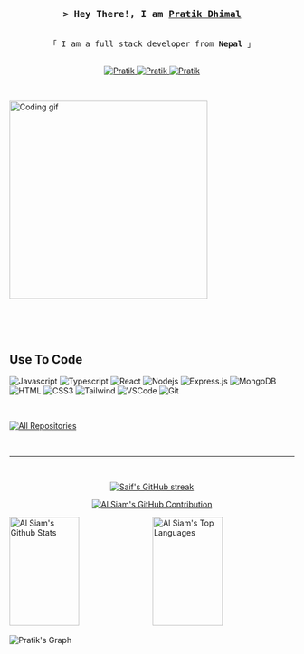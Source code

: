<!-- Intro  -->
<h3 align="center">
    <samp>&gt; Hey There!, I am
        <b><a target="_blank" href="#">Pratik Dhimal</a></b>
    </samp>
</h3>


<p align="center">
    <samp>
        <br>
        「 I am a full stack developer from <b>Nepal</b> 」
        <br>
        <br>
    </samp>
</p>

<p align="center">
    <a href="https://linkedin.com/in/Pratik07007" target="_blank">
        <img src="https://img.shields.io/badge/LinkedIn-0077B5?style=for-the-badge&logo=linkedin&logoColor=white"
            alt="Pratik" />
    </a>
    </a>
    <a href="https://www.instagram.com/pratikdhimal01/" target="_blank">
        <img src="https://img.shields.io/badge/Instagram-fe4164?style=for-the-badge&logo=instagram&logoColor=white"
            alt="Pratik" />
    </a>
    <a href="https://www.facebook.com/pratik.dhimal.71" target="_blank">
        <img src="https://img.shields.io/badge/Facebook-20BEFF?&style=for-the-badge&logo=facebook&logoColor=white"
            alt="Pratik" />
    </a>




</p>
<br />

<!-- About Section -->


<p>
    <img align="center" width="350" src="https://github.com/alsiam/alsiam/blob/main/assets/programmer.gif?raw=true" alt="Coding gif" />
</p>

<br />
<br />
<br />


## Use To Code

![Javascript](https://img.shields.io/badge/Javascript-F0DB4F?style=for-the-badge&labelColor=black&logo=javascript&logoColor=F0DB4F)
![Typescript](https://img.shields.io/badge/Typescript-007acc?style=for-the-badge&labelColor=black&logo=typescript&logoColor=007acc)
![React](https://img.shields.io/badge/-React-61DBFB?style=for-the-badge&labelColor=black&logo=react&logoColor=61DBFB)
![Nodejs](https://img.shields.io/badge/Nodejs-3C873A?style=for-the-badge&labelColor=black&logo=node.js&logoColor=3C873A)
![Express.js](https://img.shields.io/badge/Express.js-000000?style=for-the-badge&logo=express&logoColor=white)
![MongoDB](https://img.shields.io/badge/MongoDB-4EA94B?style=for-the-badge&logo=mongodb&logoColor=white)
![HTML](https://img.shields.io/badge/HTML5-E34F26?style=for-the-badge&logo=html5&logoColor=white)
![CSS3](https://img.shields.io/badge/CSS3-1572B6?style=for-the-badge&logo=css3&logoColor=white)
![Tailwind](https://img.shields.io/badge/Tailwind_CSS-092749?style=for-the-badge&logo=tailwindcss&logoColor=06B6D4&labelColor=000000)
![VSCode](https://img.shields.io/badge/Visual_Studio-0078d7?style=for-the-badge&logo=visual%20studio&logoColor=white)
![Git](https://img.shields.io/badge/Git-F05032?style=for-the-badge&logo=git&logoColor=white)

<br />



<p align="left">
    <a href="https://github.com/Pratik07007?tab=repositories" target="_blank"><img alt="All Repositories"
            title="All Repositories"
            src="https://img.shields.io/badge/-All%20Repos-2962FF?style=for-the-badge&logo=koding&logoColor=white" /></a>
</p>

<br />
<hr />
<br />

<p align="center">
    <a href="https://github.com/Pratik07007">
        <img src="https://github-readme-streak-stats.herokuapp.com/?user=Pratik07007&theme=radical&border=7F3FBF&background=0D1117"
            alt="Saif's GitHub streak" />
    </a>
</p>

<p align="center">
    <a href="https://github.com/Pratik07007">
        <img src="https://github-profile-summary-cards.vercel.app/api/cards/profile-details?username=Pratik07007&theme=radical"
            alt="Al Siam's GitHub Contribution" />
    </a>
</p>

<a>
    <a href="https://github.com/Pratik07007"><img alt="Al Siam's Github Stats"
            src="https://denvercoder1-github-readme-stats.vercel.app/api?username=Pratik07007&show_icons=true&count_private=true&theme=react&border_color=7F3FBF&bg_color=0D1117&title_color=F85D7F&icon_color=F8D866"
            height="192px" width="49.5%" /></a>
    <a href="https://github.com/Pratik07007"><img alt="Al Siam's Top Languages"
            src="https://denvercoder1-github-readme-stats.vercel.app/api/top-langs/?username=Pratik07007&langs_count=8&layout=compact&theme=react&border_color=7F3FBF&bg_color=0D1117&title_color=F85D7F&icon_color=F8D866"
            height="192px" width="49.5%" /></a>
    <br />
</a>


![Pratik's
Graph](https://github-readme-activity-graph.vercel.app/graph?username=Pratik07007&custom_title=Al%20Siam's%20GitHub%20Activity%20Graph&bg_color=0D1117&color=7F3FBF&line=7F3FBF&point=7F3FBF&area_color=FFFFFF&title_color=FFFFFF&area=true)
